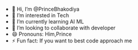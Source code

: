 - 👋 Hi, I’m @PrinceBhakodiya
- 👀 I’m interested in Tech
- 🌱 I’m currently learning AI ML
- 💞️ I’m looking to collaborate with developer
- 😄 Pronouns: Him,Prince
- ⚡ Fun fact: If you want to best code approach me

<!---
PrinceBhakodiya/PrinceBhakodiya is a ✨ special ✨ repository because its `README.md` (this file) appears on your GitHub profile.
You can click the Preview link to take a look at your changes.
--->
